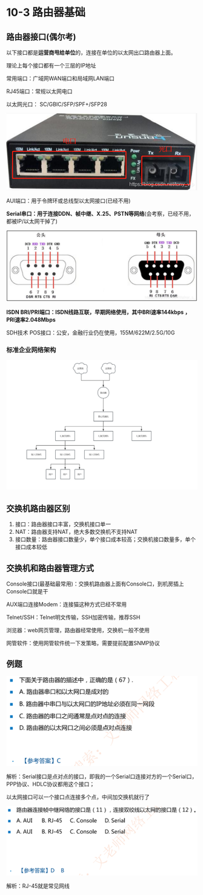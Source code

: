 # 10-3 路由器基础

## 路由器接口(偶尔考)

以下接口都是**运营商甩给单位**的，连接在单位的以太网出口路由器上面。

理论上每个接口都有一个三层的IP地址

常用端口：广域网WAN端口和局域网LAN端口

RJ45端口：常规以太网电口

以太网光口： SC/GBIC/SFP/SPF+/SFP28

![20200720112159290](./assets/20200720112159290.png)

AUI端口：用于令牌环或总线型以太网接口(已经不用)

**Serial串口：用于连接DDN、帧中继、X.25、PSTN等网络**(会考察，已经不用，都被IP/以太网干掉了)

![image-20230313211858513](./assets/image-20230313211858513.png)

**ISDN BRI/PRI端口：ISDN线路互联，早期网络使用，其中BRI速率144kbps ，PRI速率2.048Mbps**

SDH技术 POS接口：公安，金融行业仍在使用，155M/622M/2.5G/10G

### 标准企业网络架构

![image-20231001164334041](./assets/image-20231001164334041.png)

## 交换机路由器区别

1. 接口：路由器接口丰富，交换机接口单一
2. NAT：路由器支持NAT，绝大多数交换机不支持NAT
3. 接口数量：路由器接口数量少，单个接口成本较高；交换机接口数量多，单个接口成本较低

## 交换机和路由器管理方式

Console接口(最基础最常用)：交换机路由器上面有Console口，到机房插上Console口就是干

AUX端口连接Modem：连接猫这种方式已经不常用

Telnet/SSH：Telnet明文传输，SSH加密传输，推荐SSH

浏览器：web网页管理，路由器经常使用，交换机一般不使用

网管软件：使用网管软件统一下发策略，需要提前配置SNMP协议

## 例题

![image-20230313213207007](./assets/image-20230313213207007.png)

解析：Serial接口是点对点的接口，即我的一个Serial口连接对方的一个Serial口，PPP协议、HDLC协议都用这个接口；

以太网接口可以一个接口点连接多个点，中间加交换机就行了

![image-20230313213759259](./assets/image-20230313213759259.png)

解析：RJ-45就是常见网线